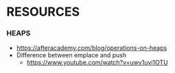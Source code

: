 # RESOURCES

### HEAPS
- https://afteracademy.com/blog/operations-on-heaps
- Difference between emplace and push
  - https://www.youtube.com/watch?v=uwv1uvi1OTU
